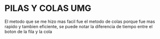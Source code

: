 # PILAS Y COLAS UMG
El metodo que se me hizo mas facil fue el metodo de colas porque fue mas rapido y tambien eficiente, se puede notar la diferencia de tiempo entre el boton de la fila y la cola
